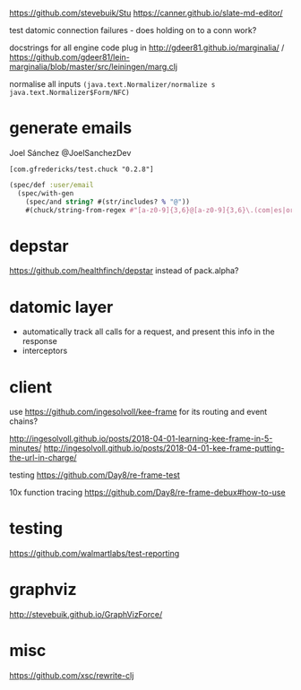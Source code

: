 https://github.com/stevebuik/Stu
https://canner.github.io/slate-md-editor/

test datomic connection failures - does holding on to a conn work?

docstrings for all engine code
plug in http://gdeer81.github.io/marginalia/ / https://github.com/gdeer81/lein-marginalia/blob/master/src/leiningen/marg.clj

normalise all inputs `(java.text.Normalizer/normalize s java.text.Normalizer$Form/NFC)`

# generate emails

Joel Sánchez @JoelSanchezDev

`[com.gfredericks/test.chuck "0.2.8"]`

```clojure
(spec/def :user/email
  (spec/with-gen
    (spec/and string? #(str/includes? % "@"))
    #(chuck/string-from-regex #"[a-z0-9]{3,6}@[a-z0-9]{3,6}\.(com|es|org)")))
```

# depstar

https://github.com/healthfinch/depstar instead of pack.alpha?

# datomic layer

- automatically track all calls for a request, and present this info in the response
- interceptors

# client

use https://github.com/ingesolvoll/kee-frame for its routing and event chains?

http://ingesolvoll.github.io/posts/2018-04-01-learning-kee-frame-in-5-minutes/
http://ingesolvoll.github.io/posts/2018-04-01-kee-frame-putting-the-url-in-charge/

testing https://github.com/Day8/re-frame-test

10x function tracing https://github.com/Day8/re-frame-debux#how-to-use

# testing

https://github.com/walmartlabs/test-reporting

# graphviz

http://stevebuik.github.io/GraphVizForce/

# misc

https://github.com/xsc/rewrite-clj
